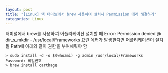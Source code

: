 ```yaml
---
layout: post
title: "[Linux] 맥 터미널에서 brew 사용하여 설치시 Permission 에러 해결하기"
categories: Linux
---
```


터미널에서 brew를 사용하여 어플리케이션 설치할 때
Error: Permission denied @ dir_s_mkdir - /usr/local/Frameworks
요런 에러가 발생한다면 어플리케이션이 설치 될 Path에 아래와 같이 권한을 부여해줘야 함
```
> sudo install -d -o $(whoami) -g admin /usr/local/Frameworks
Password: 비밀번호
> brew install carthage
```